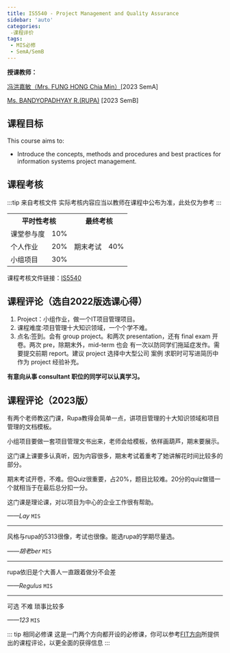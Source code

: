 ```yaml
---
title: IS5540 - Project Management and Quality Assurance
sidebar: 'auto'
categories:
 -课程评价
tags:
 - MIS必修
 - SemA/SemB
---
```



**授课教师：**

[冯洪嘉敏（Mrs. FUNG HONG Chia Min）](https://www.cb.cityu.edu.hk/staff/iscfung/)[2023 SemA]

[Ms. BANDYOPADHYAY R.(RUPA)](https://www.cb.cityu.edu.hk/staff/rbandyop/) [2023 SemB]

## 课程目标

This course aims to:
- Introduce the concepts, methods and procedures and best practices for information systems project management.

## 课程考核
:::tip 来自考核文件
实际考核内容应当以教师在课程中公布为准，此处仅为参考
:::

<table>
    <tr>
        <th colspan=2>
            平时性考核
        </th>
        <th colspan=2>
            最终考核
        </th>
    </tr>
    <tr>
        <td>
            课堂参与度
        </td>
        <td>
            10%
        </td>
        <td rowspan=3>
            期末考试
        </td>
        <td rowspan=3>
            40%
        </td>
    <tr>
        <td>
            个人作业
        </td>
        <td>
            20%
        </td>
    </tr>
    <tr>
        <td>
            小组项目
        </td>
        <td>
            30%
        </td>
    </tr>
</table>

课程考核文件链接：[IS5540](https://www.cityu.edu.hk/catalogue/pg/202223/course/IS5540.pdf)

## 课程评论（选自2022版选课心得）

1.	Project：小组作业，做一个IT项目管理项目。
2.	课程难度:项目管理十大知识领域，一个个学不难。 
3. 点名:签到。会有 group project。和两次 presentation，还有 final exam 开卷。两次 pre，除期末外，mid-term 也会 有一次以防同学们拖延症发作。需要提交前期 report。建议 project 选择中大型公司 案例 求职时可写进简历中作为 project 经验补充。

**有意向从事 consultant 职位的同学可以认真学习。**

## 课程评论（2023版）

有两个老师教这门课，Rupa教得会简单一点，讲项目管理的十大知识领域和项目管理的文档模板。

小组项目要做一套项目管理文书出来，老师会给模板，依样画葫芦，期末要展示。

这门课上课要多认真听，因为内容很多，期末考试着重考了她讲解花时间比较多的部分。

期末考试开卷，不难。但Quiz很重要，占20%，题目比较难。20分的quiz做错一个就相当于在最后总分扣一分。

这门课是理论课，对以项目为中心的企业工作很有帮助。

_——Lay_ `MIS`

---

风格与rupa的5313很像，考试也很像。能选rupa的学期尽量选。

_——胡老ber_ `MIS`

---

rupa依旧是个大善人一直跟着做分不会差

_——Regulus_ `MIS`

---

可选 不难 琐事比较多

_——123_ `MIS`

::: tip 相同必修课
这是一门两个方向都开设的必修课，你可以参考[FIT方向](/FIT/IS5540.md)所提供出的课程评论，以更全面的获得信息
:::